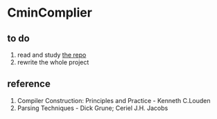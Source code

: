 # CminComplier

## to do
 1. read and study [the repo](https://github.com/isairz/cminus) 
 2. rewrite the whole project 

 ## reference 
 1. Compiler Construction: Principles and Practice - Kenneth C.Louden
 2. Parsing Techniques - Dick Grune; Ceriel J.H. Jacobs